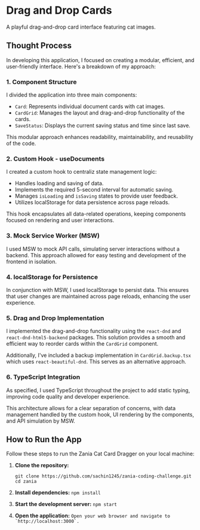 # Drag and Drop Cards

A playful drag-and-drop card interface featuring cat images.

## Thought Process

In developing this application, I focused on creating a modular, efficient, and user-friendly interface. Here's a breakdown of my approach:

### 1. Component Structure

I divided the application into three main components:

- `Card`: Represents individual document cards with cat images.
- `CardGrid`: Manages the layout and drag-and-drop functionality of the cards.
- `SaveStatus`: Displays the current saving status and time since last save.

This modular approach enhances readability, maintainability, and reusability of the code.

### 2. Custom Hook - useDocuments

I created a custom hook to centraliz state management logic:

- Handles loading and saving of data.
- Implements the required 5-second interval for automatic saving.
- Manages `isLoading` and `isSaving` states to provide user feedback.
- Utilizes localStorage for data persistence across page reloads.

This hook encapsulates all data-related operations, keeping components focused on rendering and user interactions.

### 3. Mock Service Worker (MSW)

I used MSW to mock API calls, simulating server interactions without a backend. This approach allowed for easy testing and development of the frontend in isolation.

### 4. localStorage for Persistence

In conjunction with MSW, I used localStorage to persist data. This ensures that user changes are maintained across page reloads, enhancing the user experience.

### 5. Drag and Drop Implementation

I implemented the drag-and-drop functionality using the `react-dnd` and `react-dnd-html5-backend` packages. This solution provides a smooth and efficient way to reorder cards within the `CardGrid` component.

Additionally, I've included a backup implementation in `CardGrid.backup.tsx` which uses `react-beautiful-dnd`. This serves as an alternative approach.

### 6. TypeScript Integration

As specified, I used TypeScript throughout the project to add static typing, improving code quality and developer experience.

This architecture allows for a clear separation of concerns, with data management handled by the custom hook, UI rendering by the components, and API simulation by MSW.

## How to Run the App

Follow these steps to run the Zania Cat Card Dragger on your local machine:

1. **Clone the repository:**

   ```git clone https://github.com/sachin1245/zania-coding-challenge.git``` <br/>
   ```cd zania```

3. **Install dependencies:**
   ```npm install```

4. **Start the development server:**
   ```npm start```

5. **Open the application:**
   ```Open your web browser and navigate to `http://localhost:3000`.```
